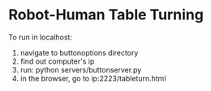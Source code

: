 # Robot-Human Table Turning

To run in localhost:

  1.  navigate to buttonoptions directory
  2.  find out computer's ip
  3.  run: python servers/buttonserver.py
  4. in the browser, go to ip:2223/tableturn.html
